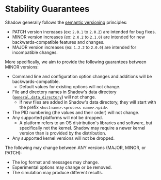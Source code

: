 # Stability Guarantees

Shadow generally follows the [semantic versioning](https://semver.org/)
principles:

- PATCH version increases (ex: `2.0.1` to `2.0.2`) are intended for bug fixes.
- MINOR version increases (ex: `2.0.2` to `2.1.0`) are intended for new
  backwards-compatible features and changes.
- MAJOR version increases (ex: `1.2.2` to `2.0.0`) are intended for
  incompatible changes.

More specifically, we aim to provide the following guarantees between MINOR
versions:

- Command line and configuration option changes and additions will be
  backwards-compatible.
	- Default values for existing options will not change.
- File and directory names in Shadow's data directory
  ([`general.data_directory`](shadow_config_spec.html#generaldata_directory))
  will not change.
	- If new files are added in Shadow's data directory, they will start with
	  the prefix `<hostname>.<process name>.<pid>`.
- The PID numbering (the values and their order) will not change.
- Any supported platforms will not be dropped.
	- A platform refers to an OS distribution's libraries and software, but
	  specifically not the kernel. Shadow may require a newer kernel version
      than is provided by the distribution.
- Any supported kernel versions will not be dropped.

The following may change between ANY versions (MAJOR, MINOR, or PATCH):

- The log format and messages may change.
- Experimental options may change or be removed.
- The simulation may produce different results.
